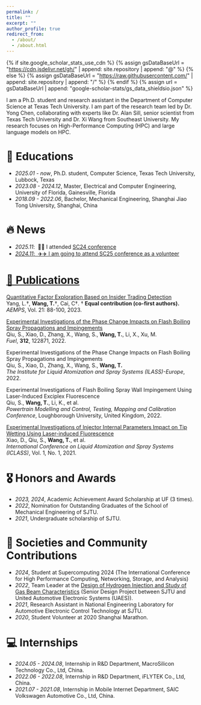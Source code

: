```yaml
---
permalink: /
title: ""
excerpt: ""
author_profile: true
redirect_from: 
  - /about/
  - /about.html
---
```


{% if site.google_scholar_stats_use_cdn %}
{% assign gsDataBaseUrl = "https://cdn.jsdelivr.net/gh/" | append: site.repository | append: "@" %}
{% else %}
{% assign gsDataBaseUrl = "https://raw.githubusercontent.com/" | append: site.repository | append: "/" %}
{% endif %}
{% assign url = gsDataBaseUrl | append: "google-scholar-stats/gs_data_shieldsio.json" %}

<span class='anchor' id='about-me'></span>

I am a Ph.D. student and research assistant in the Department of Computer Science at Texas Tech University. I am part of the research team led by Dr. Yong Chen, collaborating with experts like Dr. Alan Sill, senior scientist from Texas Tech University and Dr. Xi Wang from Southeast University. My research focuses on High-Performance Computing (HPC) and large language models on HPC.

<!-- I have published several papers at the international conferences with total <a href='https://scholar.google.com/citations?user=0ksyzc8AAAAJ'>google scholar citations <strong><span id='total_cit'>260000+</span></strong></a> (You can also use google scholar badge <a href='https://scholar.google.com/citations?user=0ksyzc8AAAAJ'><img src="https://img.shields.io/endpoint?url={{ url | url_encode }}&logo=Google%20Scholar&labelColor=f6f6f6&color=9cf&style=flat&label=citations"></a>). -->

# 📖 Educations
- *2025.01 - now*, Ph.D. student, Computer Science, Texas Tech University, Lubbock, Texas
- *2023.08 - 2024.12*, Master, Electrical and Computer Engineering, University of Florida, Gainesville, Florida
- *2018.09 - 2022.06*, Bachelor, Mechanical Engineering, Shanghai Jiao Tong University, Shanghai, China

# 🔥 News
- *2025.11*: &nbsp;🎉🎉 I attended <a href='https://sc24.supercomputing.org'> SC24 conference
- *2024.11*: &nbsp;✈️✈️ I am going to attend <a href='https://sc25.supercomputing.org'> SC25 conference as a volunteer

# 📝 Publications 

<div class='paper-box-text' markdown="1">

[Quantitative Factor Exploration Based on Insider Trading Detection](https://doi.org/10.54254/2754-1169/21/20230238)  
Yang, L.†, **Wang, T.**†, Cai, C†. 
† **Equal contribution (co-first authors).**
*AEMPS*, Vol. 21: 88-100, 2023. 

</div>

<div class='paper-box-text' markdown="1">

[Experimental Investigations of the Phase Change Impacts on Flash Boiling Spray Propagations and Impingements](https://doi.org/10.1016/j.fuel.2021.122871)  
Qiu, S., Xiao, D., Zhang, X., Wang, S., **Wang, T.**, Li, X., Xu, M.  
*Fuel*, **312**, 122871, 2022.  

</div>

<div class='paper-box-text' markdown="1">

Experimental Investigations of the Phase Change Impacts on Flash Boiling Spray Propagations and Impingements  
Qiu, S., Xiao, D., Zhang, X., Wang, S., **Wang, T.**  
*The Institute for Liquid Atomization and Spray Systems (ILASS)-Europe*, 2022.  

</div>

<div class='paper-box-text' markdown="1">

Experimental Investigations of Flash Boiling Spray Wall Impingement Using Laser-Induced Exciplex Fluorescence  
Qiu, S., **Wang, T.**, Li, K., et al.  
*Powertrain Modelling and Control, Testing, Mapping and Calibration Conference*, Loughborough University, United Kingdom, 2022.  

</div>

<div class='paper-box-text' markdown="1">

[Experimental Investigations of Injector Internal Parameters Impact on Tip Wetting Using Laser-induced Fluorescence](https://www.researchgate.net/publication/354938775_Experimental_investigations_of_injector_internal_parameters_impact_on_tip_wetting_using_Laser-induced_Fluorescence)  
Xiao, D., Qiu, S., **Wang, T.**, et al.  
*International Conference on Liquid Atomization and Spray Systems (ICLASS)*, Vol. 1, No. 1, 2021.  

</div>


# 🎖 Honors and Awards
- *2023, 2024*, Academic Achievement Award Scholarship at UF (3 times).
- *2022*, Nomination for Outstanding Graduates of the School of Mechanical Engineering of SJTU.
- *2021*, Undergraduate scholarship of SJTU.

# 💬 Societies and Community Contributions
- *2024*, Student at Supercomputing 2024 (The International Conference for High Performance
Computing, Networking, Storage, and Analysis)
- *2022*, Team Leader at the <a href='https://me.sjtu.edu.cn/bysj/jxgc_2022/999.html'> Design of Hydrogen Injection and Study of Gas Beam Characteristics</a> (Senior Design Project between SJTU and United Automotive Electronic Systems (UAES)).
- *2021*, Research Assistant in National Engineering Laboratory for Automotive Electronic Control Technology at SJTU.
- *2020*, Student Volunteer at 2020 Shanghai Marathon.

# 💻 Internships
- *2024.05 - 2024.08*, Internship in R&D Department, MacroSilicon Technology Co., Ltd, China.
- *2022.06 - 2022.08*, Internship in R&D Department, iFLYTEK Co., Ltd, China.
- *2021.07 - 2021.08*, Internship in Mobile Internet Department, SAIC Volkswagen Automotive Co., Ltd, China.
